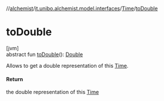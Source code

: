 //[alchemist](../../../index.md)/[it.unibo.alchemist.model.interfaces](../index.md)/[Time](index.md)/[toDouble](to-double.md)

# toDouble

[jvm]\
abstract fun [toDouble](to-double.md)(): [Double](https://kotlinlang.org/api/latest/jvm/stdlib/kotlin/-double/index.html)

Allows to get a double representation of this [Time](index.md).

#### Return

the double representation of this [Time](index.md)
